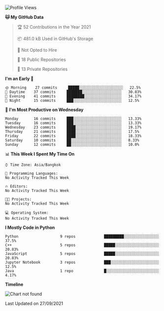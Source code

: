 <!--START_SECTION:waka-->
![Profile Views](http://img.shields.io/badge/Profile%20Views-6-blue)

**🐱 My GitHub Data** 

> 🏆 52 Contributions in the Year 2021
 > 
> 📦 481.0 kB Used in GitHub's Storage 
 > 
> 🚫 Not Opted to Hire
 > 
> 📜 18 Public Repositories 
 > 
> 🔑 13 Private Repositories  
 > 
**I'm an Early 🐤** 

```text
🌞 Morning    27 commits     █████░░░░░░░░░░░░░░░░░░░░   22.5% 
🌆 Daytime    37 commits     ███████░░░░░░░░░░░░░░░░░░   30.83% 
🌃 Evening    41 commits     ████████░░░░░░░░░░░░░░░░░   34.17% 
🌙 Night      15 commits     ███░░░░░░░░░░░░░░░░░░░░░░   12.5%

```
📅 **I'm Most Productive on Wednesday** 

```text
Monday       16 commits     ███░░░░░░░░░░░░░░░░░░░░░░   13.33% 
Tuesday      16 commits     ███░░░░░░░░░░░░░░░░░░░░░░   13.33% 
Wednesday    23 commits     ████░░░░░░░░░░░░░░░░░░░░░   19.17% 
Thursday     21 commits     ████░░░░░░░░░░░░░░░░░░░░░   17.5% 
Friday       22 commits     ████░░░░░░░░░░░░░░░░░░░░░   18.33% 
Saturday     10 commits     ██░░░░░░░░░░░░░░░░░░░░░░░   8.33% 
Sunday       12 commits     ██░░░░░░░░░░░░░░░░░░░░░░░   10.0%

```


📊 **This Week I Spent My Time On** 

```text
⌚︎ Time Zone: Asia/Bangkok

💬 Programming Languages: 
No Activity Tracked This Week

🔥 Editors: 
No Activity Tracked This Week

🐱‍💻 Projects: 
No Activity Tracked This Week

💻 Operating System: 
No Activity Tracked This Week

```

**I Mostly Code in Python** 

```text
Python                   9 repos             █████████░░░░░░░░░░░░░░░░   37.5% 
C++                      5 repos             █████░░░░░░░░░░░░░░░░░░░░   20.83% 
JavaScript               5 repos             █████░░░░░░░░░░░░░░░░░░░░   20.83% 
Jupyter Notebook         3 repos             ███░░░░░░░░░░░░░░░░░░░░░░   12.5% 
Java                     1 repo              █░░░░░░░░░░░░░░░░░░░░░░░░   4.17%

```


**Timeline**

![Chart not found](https://raw.githubusercontent.com/shigure3011/shigure3011/main/charts/bar_graph.png) 


 Last Updated on 27/09/2021
<!--END_SECTION:waka-->
